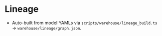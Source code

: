 # Lineage
- Auto-built from model YAMLs via `scripts/warehouse/lineage_build.ts` → `warehouse/lineage/graph.json`.
